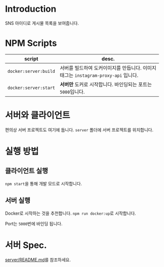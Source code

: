 # Introduction

SNS 아이디로 게시물 목록을 보여줍니다.

# NPM Scripts

|script|desc.|
|---|---|
|`docker:server:build`|서버를 빌드하여 도커이미지를 만듭니다. 이미지 태그는 `instagram-proxy-api` 입니다.|
|`docker:server:start`|**서버만** 도커로 시작합니다. 바인딩되는 포트는 `5000`입니다.|

# 서버와 클라이언트

편의상 서버 프로젝트도 여기에 둡니다. `server` 폴더에 서버 프로젝트를 위치합니다.

# 실행 방법

## 클라이언트 실행

`npm start`을 통해 개발 모드로 시작합니다.

## 서버 실행

Docker로 시작하는 것을 추천합니다.
`npm run docker:up`로 시작합니다.

Port는 `5000`번에 바인딩 됩니다.

# 서버 Spec.

[server/README.md](./server/README.md)를 참조하세요.
